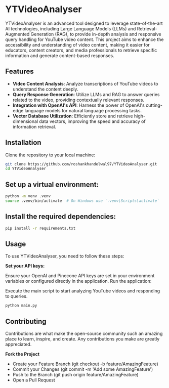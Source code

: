 # YTVideoAnalyser

YTVideoAnalyser is an advanced tool designed to leverage state-of-the-art AI technologies, including Large Language Models (LLMs) and Retrieval-Augmented Generation (RAG), to provide in-depth analysis and responsive query handling for YouTube video content. This project aims to enhance the accessibility and understanding of video content, making it easier for educators, content creators, and media professionals to retrieve specific information and generate content-based responses.

## Features

- **Video Content Analysis**: Analyze transcriptions of YouTube videos to understand the content deeply.
- **Query Response Generation**: Utilize LLMs and RAG to answer queries related to the video, providing contextually relevant responses.
- **Integration with OpenAI's API**: Harness the power of OpenAI's cutting-edge language models for natural language processing tasks.
- **Vector Database Utilization**: Efficiently store and retrieve high-dimensional data vectors, improving the speed and accuracy of information retrieval.

## Installation

Clone the repository to your local machine:

```bash
git clone https://github.com/roshankhandelwal97/YTVideoAnalyser.git
cd YTVideoAnalyser
```
## Set up a virtual environment:

```bash
python -m venv .venv
source .venv/bin/activate  # On Windows use `.venv\Scripts\activate`
```
## Install the required dependencies:

```bash
pip install -r requirements.txt
```

## Usage

To use YTVideoAnalyser, you need to follow these steps:

**Set your API keys:**

Ensure your OpenAI and Pinecone API keys are set in your environment variables or configured directly in the application.
Run the application:

Execute the main script to start analyzing YouTube videos and responding to queries.

```bash
python main.py
```

## Contributing
Contributions are what make the open-source community such an amazing place to learn, inspire, and create. Any contributions you make are greatly appreciated.

**Fork the Project**

- Create your Feature Branch (git checkout -b feature/AmazingFeature)
- Commit your Changes (git commit -m 'Add some AmazingFeature')
- Push to the Branch (git push origin feature/AmazingFeature)
- Open a Pull Request

